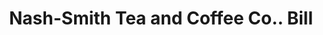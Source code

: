 ---
doi: 10.7916/D8B57WZT
date_other: '1890'
date_other_textual: 1890-1899
form: printed ephemera
genre:
- Invoices
name:
- Nash-Smith Tea and Coffee Co.
object_in_context_url: https://biggert.cul.columbia.edu/items/view/ave_biggert_01822
subject_hierarchical_geographic:
- Denver, Colorado, United States
subject_name:
- Nash-Smith Tea and Coffee Co.
title: Nash-Smith Tea and Coffee Co.. Bill
sort_title: Nash-Smith Tea and Coffee Co.. Bill
call_number: ave_biggert_01822
coordinates:
- 39.761944444444445,-104.88111111111111
pid: ave_biggert_01822
identifiers: ave_biggert_01822
thumbnail: https://derivativo-2.library.columbia.edu/iiif/2/ldpd:490692/full/!256,256/0/native.jpg
permalink: /biggert/ave_biggert_01822/
layout: iiif-image-page
---